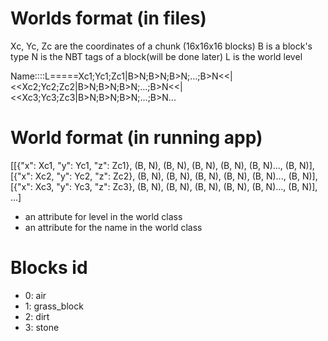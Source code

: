 # Worlds format (in files)
Xc, Yc, Zc are the coordinates of a chunk (16x16x16 blocks)
B is a block's type
N is the NBT tags of a block(will be done later)
L is the world level

Name::::L=====Xc1;Yc1;Zc1|B>N;B>N;B>N;...;B>N<<|<<Xc2;Yc2;Zc2|B>N;B>N;B>N;...;B>N<<|<<Xc3;Yc3;Zc3|B>N;B>N;B>N;...;B>N...

# World format (in running app)
[[{"x": Xc1, "y": Yc1, "z": Zc1}, (B, N), (B, N), (B, N), (B, N), (B, N)..., (B, N)], 
[{"x": Xc2, "y": Yc2, "z": Zc2}, (B, N), (B, N), (B, N), (B, N), (B, N)..., (B, N)], 
[{"x": Xc3, "y": Yc3, "z": Zc3}, (B, N), (B, N), (B, N), (B, N), (B, N)..., (B, N)], ...]
+ an attribute for level in the world class
+ an attribute for the name in the world class

# Blocks id
- 0: air
- 1: grass_block
- 2: dirt
- 3: stone